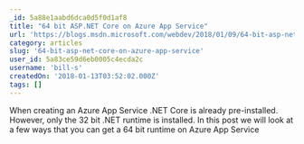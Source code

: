 ```yaml
---
_id: 5a88e1aabd6dca0d5f0d1af8
title: "64 bit ASP.NET Core on Azure App Service"
url: 'https://blogs.msdn.microsoft.com/webdev/2018/01/09/64-bit-asp-net-core-on-azure-app-service/'
category: articles
slug: '64-bit-asp-net-core-on-azure-app-service'
user_id: 5a83ce59d6eb0005c4ecda2c
username: 'bill-s'
createdOn: '2018-01-13T03:52:02.000Z'
tags: []
---
```


When creating an Azure App Service .NET Core is already pre-installed. However, only the 32 bit .NET runtime is installed. In this post we will look at a  few ways that you can get a 64 bit runtime on Azure App Service
